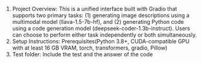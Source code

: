  1. Project Overview:
    This is a unified interface built with Gradio that supports two primary tasks: (1) generating image descriptions using a multimodal model (llava-1.5-7b-hf), and (2) generating Python code using a code generation model (deepseek-coder-1.3b-instruct). Users can choose to perform either task independently or both simultaneously.
2. Setup Instructions:
   Prerequisites(Python 3.8+, CUDA-compatible GPU with at least 16 GB VRAM, torch, transformers, gradio, Pillow)
3. Test folder:
   Include the test and the answer of the code
   
